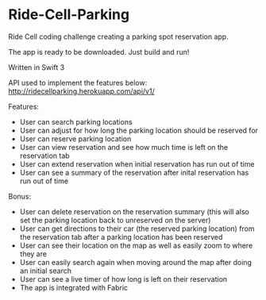 # Ride-Cell-Parking
Ride Cell coding challenge creating a parking spot reservation app.

The app is ready to be downloaded. Just build and run!

Written in Swift 3

API used to implement the features below:
http://ridecellparking.herokuapp.com/api/v1/

Features:
- User can search parking locations
- User can adjust for how long the parking location should be reserved for
- User can reserve parking location
- User can view reservation and see how much time is left on the reservation tab
- User can extend reservation when initial reservation has run out of time
- User can see a summary of the reservation after inital reservation has run out of time

Bonus:
- User can delete reservation on the reservation summary (this will also set the parking location back to unreserved on the server)
- User can get directions to their car (the reserved parking location) from the reservation tab after a parking location has been reserved
- User can see their location on the map as well as easily zoom to where they are
- User can easily search again when moving around the map after doing an initial search
- User can see a live timer of how long is left on their reservation
- The app is integrated with Fabric
